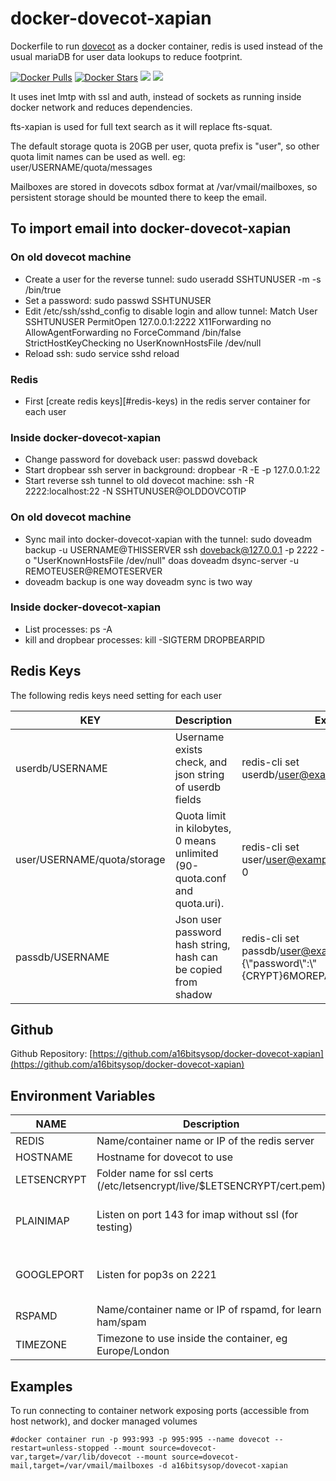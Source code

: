 # docker-dovecot-xapian
Dockerfile to run [dovecot](https://www.dovecot.org) as a docker container, redis is used instead of the usual mariaDB for user data lookups to reduce footprint.

[![Docker Pulls](https://img.shields.io/docker/pulls/a16bitsysop/dovecot-xapian.svg?style=flat-square)](https://hub.docker.com/r/a16bitsysop/dovecot-xapian/)
[![Docker Stars](https://img.shields.io/docker/stars/a16bitsysop/dovecot-xapian.svg?style=flat-square)](https://hub.docker.com/r/a16bitsysop/dovecot-xapian/)
[![](https://images.microbadger.com/badges/version/a16bitsysop/docevot-xapian.svg)](https://microbadger.com/images/a16bitsysop/dovecot-xapian "Get your own version badge on microbadger.com")
[![](https://images.microbadger.com/badges/commit/a16bitsysop/dovecot-xapian.svg)](https://microbadger.com/images/a16bitsysop/dovecot-xapian "Get your own commit badge on microbadger.com")

It uses inet lmtp with ssl and auth, instead of sockets as running inside docker network and reduces dependencies.

fts-xapian is used for full text search as it will replace fts-squat.

The default storage quota is 20GB per user, quota prefix is "user", so other quota limit names can be used as well. eg: user/USERNAME/quota/messages

Mailboxes are stored in dovecots sdbox format at /var/vmail/mailboxes, so persistent storage should be mounted there to keep the email.

## To import email into docker-dovecot-xapian
### On old dovecot machine
* Create a user for the reverse tunnel: sudo useradd SSHTUNUSER -m -s /bin/true
* Set a password: sudo passwd SSHTUNUSER
* Edit /etc/ssh/sshd_config to disable login and allow tunnel:
Match User SSHTUNUSER
  PermitOpen 127.0.0.1:2222
  X11Forwarding no
  AllowAgentForwarding no
  ForceCommand /bin/false
  StrictHostKeyChecking no
  UserKnownHostsFile /dev/null
* Reload ssh: sudo service sshd reload

### Redis
* First [create redis keys][#redis-keys) in the redis server container for each user

### Inside docker-dovecot-xapian
* Change password for doveback user: passwd doveback
* Start dropbear ssh server in background: dropbear -R -E -p 127.0.0.1:22
* Start reverse ssh tunnel to old dovecot machine: ssh -R 2222:localhost:22 -N SSHTUNUSER@OLDDOVCOTIP

### On old dovecot machine
* Sync mail into docker-dovecot-xapian with the tunnel:
sudo doveadm backup -u USERNAME@THISSERVER ssh doveback@127.0.0.1 -p 2222 -o "UserKnownHostsFile /dev/null" doas doveadm dsync-server -u REMOTEUSER@REMOTESERVER
* doveadm backup is one way doveadm sync is two way

### Inside docker-dovecot-xapian
* List processes: ps -A
* kill and dropbear processes: kill -SIGTERM DROPBEARPID
## Redis Keys
The following redis keys need setting for each user

| KEY                          | Description                                                                         | Example                                                                             |
| ---------------------------- | ----------------------------------------------------------------------------------- | ----------------------------------------------------------------------------------- |
| userdb/USERNAME              | Username exists check, and json string of userdb fields                             | redis-cli set userdb/user@example.com {}                                            |
| user/USERNAME/quota/storage  | Quota limit in kilobytes, 0 means unlimited (90-quota.conf and quota.uri).          | redis-cli set user/user@example.com/quota/storage 0                                 |
| passdb/USERNAME              | Json user password hash string, hash can be copied from shadow                      | redis-cli set passdb/user@example.com {\\"password\\":\\"{CRYPT}$6$MOREPASSWORDHASH\\"}|

## Github
Github Repository: [https://github.com/a16bitsysop/docker-dovecot-xapian](https://github.com/a16bitsysop/docker-dovecot-xapian)

## Environment Variables

| NAME        | Description                                                               | Default               |
| ----------- | ------------------------------------------------------------------------- | --------------------- | 
| REDIS       | Name/container name or IP of the redis server                             | none                  |
| HOSTNAME    | Hostname for dovecot to use                                               | none                  |
| LETSENCRYPT | Folder name for ssl certs (/etc/letsencrypt/live/$LETSENCRYPT/cert.pem)   | none                  |
| PLAINIMAP   | Listen on port 143 for imap without ssl (for testing)                     | do not use plain imap |
| GOOGLEPORT  | Listen for pop3s on 2221                                                  | do not use this port  |
| RSPAMD      | Name/container name or IP of rspamd, for learn ham/spam                   | none                  |
| TIMEZONE    | Timezone to use inside the container, eg Europe/London                    | unset                 |

## Examples
To run connecting to container network exposing ports (accessible from host network), and docker managed volumes
```
#docker container run -p 993:993 -p 995:995 --name dovecot --restart=unless-stopped --mount source=dovecot-var,target=/var/lib/dovecot --mount source=dovecot-mail,target=/var/vmail/mailboxes -d a16bitsysop/dovecot-xapian
```
